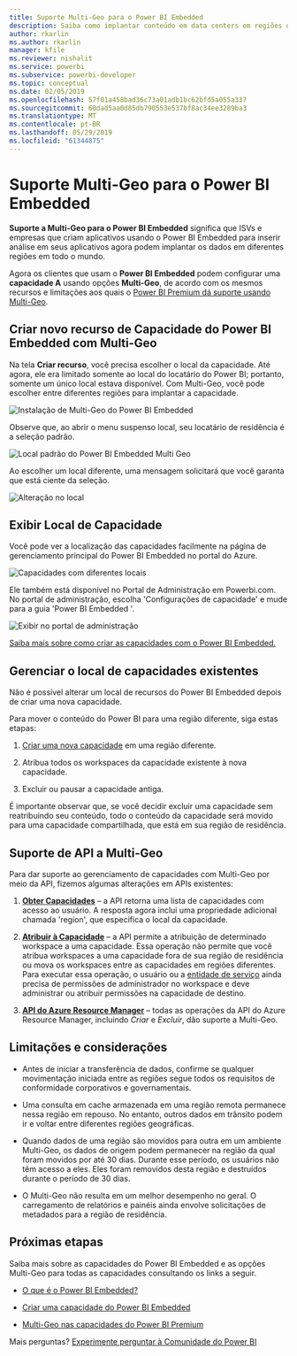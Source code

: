 ```yaml
---
title: Suporte Multi-Geo para o Power BI Embedded
description: Saiba como implantar conteúdo em data centers em regiões que não a região de residência do Power BI Embedded.
author: rkarlin
ms.author: rkarlin
manager: kfile
ms.reviewer: nishalit
ms.service: powerbi
ms.subservice: powerbi-developer
ms.topic: conceptual
ms.date: 02/05/2019
ms.openlocfilehash: 57f01a458bad36c73a01adb1bc62bfd5a055a337
ms.sourcegitcommit: 60dad5aa0d85db790553e537bf8ac34ee3289ba3
ms.translationtype: MT
ms.contentlocale: pt-BR
ms.lasthandoff: 05/29/2019
ms.locfileid: "61344875"
---
```

# <a name="multi-geo-support-for-power-bi-embedded"></a>Suporte Multi-Geo para o Power BI Embedded

**Suporte a Multi-Geo para o Power BI Embedded** significa que ISVs e empresas que criam aplicativos usando o Power BI Embedded para inserir análise em seus aplicativos agora podem implantar os dados em diferentes regiões em todo o mundo.

Agora os clientes que usam o **Power BI Embedded** podem configurar uma **capacidade A** usando opções **Multi-Geo**, de acordo com os mesmos recursos e limitações aos quais o [Power BI Premium dá suporte usando Multi-Geo](../service-admin-premium-Multi-Geo.md).

## <a name="creating-new-power-bi-embedded-capacity-resource-with-multi-geo"></a>Criar novo recurso de Capacidade do Power BI Embedded com Multi-Geo

Na tela **Criar recurso**, você precisa escolher o local da capacidade. Até agora, ele era limitado somente ao local do locatário do Power BI; portanto, somente um único local estava disponível. Com Multi-Geo, você pode escolher entre diferentes regiões para implantar a capacidade.

![Instalação de Multi-Geo do Power BI Embedded](media/embedded-multi-geo/pbie-multi-geo-setup.png)

Observe que, ao abrir o menu suspenso local, seu locatário de residência é a seleção padrão.
  
![Local padrão do Power BI Embedded Multi Geo](media/embedded-multi-geo/pbie-multi-geo-default-location.png)

Ao escolher um local diferente, uma mensagem solicitará que você garanta que está ciente da seleção.

![Alteração no local](media/embedded-multi-geo/pbie-multi-geo-location-change.png)

## <a name="view-capacity-location"></a>Exibir Local de Capacidade

Você pode ver a localização das capacidades facilmente na página de gerenciamento principal do Power BI Embedded no portal do Azure.

![Capacidades com diferentes locais](media/embedded-multi-geo/pbie-multi-geo-location-different.png)

Ele também está disponível no Portal de Administração em Powerbi.com. No portal de administração, escolha 'Configurações de capacidade' e mude para a guia 'Power BI Embedded '.

![Exibir no portal de administração](media/embedded-multi-geo/pbie-multi-geo-admin-portal.png)

[Saiba mais sobre como criar as capacidades com o Power BI Embedded.](azure-pbie-create-capacity.md)

## <a name="manage-existing-capacities-location"></a>Gerenciar o local de capacidades existentes

Não é possível alterar um local de recursos do Power BI Embedded depois de criar uma nova capacidade.

Para mover o conteúdo do Power BI para uma região diferente, siga estas etapas:

1. [Criar uma nova capacidade](azure-pbie-create-capacity.md) em uma região diferente.

2. Atribua todos os workspaces da capacidade existente à nova capacidade.

3. Excluir ou pausar a capacidade antiga.

É importante observar que, se você decidir excluir uma capacidade sem reatribuindo seu conteúdo, todo o conteúdo da capacidade será movido para uma capacidade compartilhada, que está em sua região de residência.

## <a name="api-support-for-multi-geo"></a>Suporte de API a Multi-Geo

Para dar suporte ao gerenciamento de capacidades com Multi-Geo por meio da API, fizemos algumas alterações em APIs existentes:

1. **[Obter Capacidades](https://docs.microsoft.com/rest/api/power-bi/capacities/getcapacities)** – a API retorna uma lista de capacidades com acesso ao usuário. A resposta agora inclui uma propriedade adicional chamada 'region', que especifica o local da capacidade.

2. **[Atribuir à Capacidade](https://docs.microsoft.com/rest/api/power-bi/capacities)** – a API permite a atribuição de determinado workspace a uma capacidade. Essa operação não permite que você atribua workspaces a uma capacidade fora de sua região de residência ou mova os workspaces entre as capacidades em regiões diferentes. Para executar essa operação, o usuário ou a [entidade de serviço](embed-service-principal.md) ainda precisa de permissões de administrador no workspace e deve administrar ou atribuir permissões na capacidade de destino.

3. **[API do Azure Resource Manager](https://docs.microsoft.com/rest/api/power-bi-embedded/capacities)** – todas as operações da API do Azure Resource Manager, incluindo *Criar* e *Excluir*, dão suporte a Multi-Geo.

## <a name="limitations-and-considerations"></a>Limitações e considerações

* Antes de iniciar a transferência de dados, confirme se qualquer movimentação iniciada entre as regiões segue todos os requisitos de conformidade corporativos e governamentais.

* Uma consulta em cache armazenada em uma região remota permanece nessa região em repouso. No entanto, outros dados em trânsito podem ir e voltar entre diferentes regiões geográficas.

* Quando dados de uma região são movidos para outra em um ambiente Multi-Geo, os dados de origem podem permanecer na região da qual foram movidos por até 30 dias. Durante esse período, os usuários não têm acesso a eles. Eles foram removidos desta região e destruídos durante o período de 30 dias.

* O Multi-Geo não resulta em um melhor desempenho no geral. O carregamento de relatórios e painéis ainda envolve solicitações de metadados para a região de residência.

## <a name="next-steps"></a>Próximas etapas

Saiba mais sobre as capacidades do Power BI Embedded e as opções Multi-Geo para todas as capacidades consultando os links a seguir.

* [O que é o Power BI Embedded?](azure-pbie-what-is-power-bi-embedded.md)

* [Criar uma capacidade do Power BI Embedded](azure-pbie-create-capacity.md)

* [Multi-Geo nas capacidades do Power BI Premium](../service-admin-premium-multi-geo.md)

Mais perguntas? [Experimente perguntar à Comunidade do Power BI](http://community.powerbi.com/)